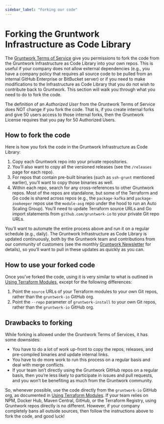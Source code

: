 ```yaml
---
sidebar_label: "Forking our code"
---
```


# Forking the Gruntwork Infrastructure as Code Library

The [Gruntwork Terms of Service](https://gruntwork.io/terms/) give you permissions to fork the code from the Gruntwork
Infrastructure as Code Library into your own repos. This is useful if your company does not allow external dependencies (e.g., you
have a company policy that requires all source code to be pulled from an internal GitHub Enterprise or BitBucket
server) or if you need to make modifications to the Infrastructure as Code Library that you do not wish to contribute back to
Gruntwork. This section will walk you through what you need to do to fork the code.

The definition of an _Authorized User_ from the Gruntwork Terms of Service does NOT change if you fork the
code. That is, if you create internal forks and give 50 users access to those internal forks, then the Gruntwork
License requires that you pay for 50 Authorized Users.

## How to fork the code

Here is how you fork the code in the Gruntwork Infrastructure as Code Library:

1.  Copy each Gruntwork repo into your private repositories.
2.  You’ll also want to copy all the versioned releases (see the `/releases` page for each repo).
3.  For repos that contain pre-built binaries (such as `ssh-grunt` mentioned earlier), you’ll want to copy those binaries
    as well.
4.  Within each repo, search for any cross-references to other Gruntwork repos. Most of the repos are standalone, but
    some of the Terraform and Go code is shared across repos (e.g., the `package-kafka` and `package-zookeeper` repos
    use the `module-asg` repo under the hood to run an Auto Scaling Group). You’ll need to update Terraform source URLs
    and Go import statements from `github.com/gruntwork-io` to your private Git repo URLs.

You’ll want to automate the entire process above and run it on a regular schedule (e.g., daily). The Gruntwork
Infrastructure as Code Library is updated continuously, both by the Gruntwork team and contributions from our community
of customers (see the monthly [Gruntwork Newsletter](https://blog.gruntwork.io/tagged/gruntwork-newsletter) for details),
so you’ll want to pull in these updates as quickly as you can.

## How to use your forked code

Once you’ve forked the code, using it is very similar to what is outlined in [Using Terraform Modules](/intro/first-deployment/using-terraform-modules), except for the following differences:

1.  Point the `source` URLs of your Terraform modules to your own Git repos, rather than the `gruntwork-io` GitHub org.
2.  Point the `--repo` parameter of `gruntwork-install` to your own Git repos, rather than the `gruntwork-io` GitHub org.

## Drawbacks to forking

While forking is allowed under the Gruntwork Terms of Services, it has some downsides:

- You have to do a lot of work up-front to copy the repos, releases, and pre-compiled binaries and update internal
  links.
- You have to do more work to run this process on a regular basis and deal with merge conflicts.
- If your team isn’t directly using the Gruntwork GitHub repos on a regular basis, then you’re less likely to
  participate in issues and pull requests, and you won’t be benefiting as much from the Gruntwork community.

So, whenever possible, use the code directly from the `gruntwork-io` GitHub org, as documented in
[Using Terraform Modules](/intro/first-deployment/using-terraform-modules). If your team relies on NPM, Docker Hub, Maven Central,
GitHub, or the Terraform Registry, using Gruntwork repos directly is no different. However, if your company completely
bans all outside sources, then follow the instructions above to fork the code, and good luck!
